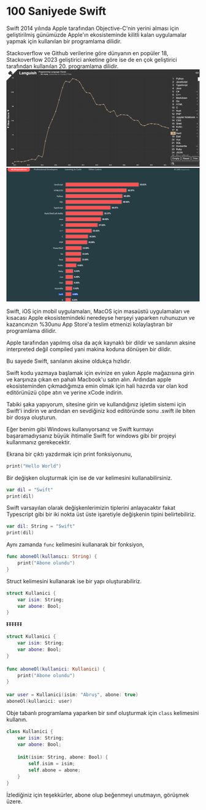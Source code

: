 # 100 Saniyede Swift

Swift 2014 yılında Apple tarafından Objective-C'nin yerini alması için geliştirilmiş günümüzde Apple'ın ekosisteminde kilitli kalan uygulamalar yapmak için kullanılan bir programlama dilidir.

Stackoverflow ve Github verilerine göre dünyanın en popüler 18, Stackoverflow 2023 geliştirici anketine göre ise de en çok geliştirici tarafından kullanılan 20. programlama dilidir.
![Alt text](image.png)
![Alt text](image-1.png)

Swift, iOS için mobil uygulamaları, MacOS için masaüstü uygulamaları ve kısacası Apple ekosistemindeki neredeyse herşeyi yaparken ruhunuzun ve kazancınızın %30unu App Store'a teslim etmenizi kolaylaştıran bir programlama dilidir.

Apple tarafından yapılmış olsa da açık kaynaklı bir dildir ve sanılanın aksine interpreted değil compiled yani makina koduna dönüşen bir dildir.

Bu sayede Swift, sanılanın aksine oldukça hızlıdır.

Swift kodu yazmaya başlamak için evinize en yakın Apple mağazısına girin ve karşınıza çıkan en pahalı Macbook'u satın alın. Ardından apple ekosisteminden çıkmadığımıza emin olmak için hali hazırda var olan kod editörünüzü çöpe atın ve yerine xCode indirin.

Tabiki şaka yapıyorum, sitesine girin ve kullandığınız işletim sistemi için Swift'i indirin ve ardından en sevdiğiniz kod editöründe sonu .swift ile biten bir dosya oluşturun.

Eğer benim gibi Windows kullanıyorsanız ve Swift kurmayı başaramadıysanız büyük ihtimalle Swift for windows gibi bir projeyi kullanmanız gerekecektir.

Ekrana bir çıktı yazdırmak için print fonksiyonunu,

```swift
print("Hello World")
```

Bir değişken oluşturmak için ise de var kelimesini kullanabilirsiniz.

```swift
var dil = "Swift"
print(dil)
```

Swift varsayılan olarak değişkenlerimizin tiplerini anlayacaktır fakat Typescript gibi bir iki nokta üst üste işaretiyle değişkenin tipini belirtebiliriz.

```swift
var dil: String = "Swift"
print(dil)
```

Aynı zamanda `func` kelimesini kullanarak bir fonksiyon,

```swift
func aboneOl(kullanıcı: String) {
    print("Abone olundu")
}
```

Struct kelimesini kullanarak ise bir yapı oluşturabiliriz.

```swift
struct Kullanici {
    var isim: String;
    var abone: Bool;
}
```

⏬⏬⏬⏬⏬⏬

```swift
struct Kullanici {
    var isim: String;
    var abone: Bool;
}

func aboneOl(kullanici: Kullanici) {
    print("Abone olundu")
}

var user = Kullanici(isim: "Abruş", abone: true)
aboneOl(kullanici: user)

```

Obje tabanlı programlama yaparken bir sınıf oluşturmak için `class` kelimesini kullanın.

```swift
class Kullanici {
    var isim: String;
    var abone: Bool;

    init(isim: String, abone: Bool) {
        self.isim = isim;
        self.abone = abone;
    }
}
```

İzlediğiniz için teşekkürler, abone olup beğenmeyi unutmayın, görüşmek üzere.
